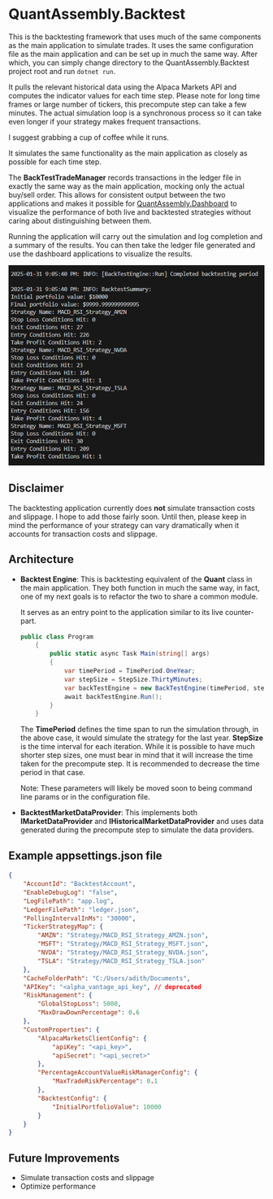 # QuantAssembly.Backtest

This is the backtesting framework that uses much of the same components as the main application to simulate trades. It uses the same configuration file as the main application and can be set up in much the same way. After which, you can simply change directory to the QuantAssembly.Backtest project root and run `dotnet run`.

It pulls the relevant historical data using the Alpaca Markets API and computes the indicator values for each time step. Please note for long time frames or large number of tickers, this precompute step can take a few minutes. The actual simulation loop is a synchronous process so it can take even longer if your strategy makes frequent transactions. 

I suggest grabbing a cup of coffee while it runs.

It simulates the same functionality as the main application as closely as possible for each time step.

The **BackTestTradeManager** records transactions in the ledger file in exactly the same way as the main application, mocking only the actual buy/sell order. This allows for consistent output between the two applications and makes it possible for [QuantAssembly.Dashboard](../QuantAssembly.Dashboard/readme.md) to visualize the performance of both live and backtested strategies without caring about distinguishing between them.

Running the application will carry out the simulation and log completion and a summary of the results. You can then take the ledger file generated and use the dashboard applications to visualize the results.

![Backtest summary screenshot](../Assets/BacktestSummary.png)

## Disclaimer
The backtesting application currently does **not** simulate transaction costs and slippage. I hope to add those fairly soon. Until then, please keep in mind the performance of your strategy can vary dramatically when it accounts for transaction costs and slippage.

## Architecture

- **Backtest Engine**: This is backtesting equivalent of the **Quant** class in the main application. They both function in much the same way, in fact, one of my next goals is to refactor the two to share a common module.

    It serves as an entry point to the application similar to its live counter-part.
    ```csharp
    public class Program
        {
            public static async Task Main(string[] args)
            {
                var timePeriod = TimePeriod.OneYear;
                var stepSize = StepSize.ThirtyMinutes;
                var backTestEngine = new BackTestEngine(timePeriod, stepSize);
                await backTestEngine.Run();
            }
        }
    ```
    The **TimePeriod** defines the time span to run the simulation through, in the above case, it would simulate the strategy for the last year. **StepSize** is the time interval for each iteration. While it is possible to have much shorter step sizes, one must bear in mind that it will increase the time taken for the precompute step. It is recommended to decrease the time period in that case. 

    Note: These parameters will likely be moved soon to being command line params or in the configuration file.

- **BacktestMarketDataProvider**: This implements both **IMarketDataProvider** and **IHistoricalMarketDataProvider** and uses data generated during the precompute step to simulate the data providers. 

## Example appsettings.json file

```json
{
    "AccountId": "BacktestAccount",
    "EnableDebugLog": "false",
    "LogFilePath": "app.log",
    "LedgerFilePath": "ledger.json",
    "PollingIntervalInMs": "30000",
    "TickerStrategyMap": {
        "AMZN": "Strategy/MACD_RSI_Strategy_AMZN.json",
        "MSFT": "Strategy/MACD_RSI_Strategy_MSFT.json",
        "NVDA": "Strategy/MACD_RSI_Strategy_NVDA.json",
        "TSLA": "Strategy/MACD_RSI_Strategy_TSLA.json"
    },
    "CacheFolderPath": "C:/Users/adith/Documents",
    "APIKey": "<alpha_vantage_api_key", // deprecated
    "RiskManagement": {
        "GlobalStopLoss": 5000,
        "MaxDrawDownPercentage": 0.6
    },
    "CustomProperties": {
        "AlpacaMarketsClientConfig": {
            "apiKey": "<api_key>",
            "apiSecret": "<api_secret>"
        },
        "PercentageAccountValueRiskManagerConfig": {
            "MaxTradeRiskPercentage": 0.1
        },
        "BacktestConfig": {
            "InitialPortfolioValue": 10000
        }
    }
}
```

## Future Improvements
- Simulate transaction costs and slippage
- Optimize performance